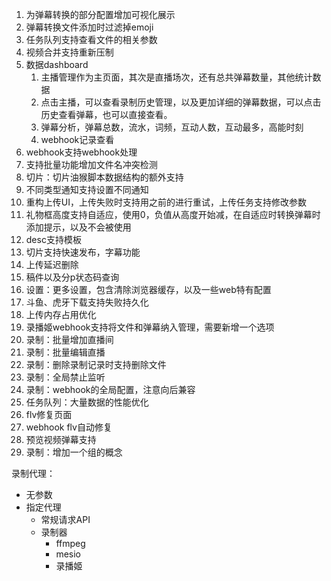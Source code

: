 1. 为弹幕转换的部分配置增加可视化展示
2. 弹幕转换文件添加时过滤掉emoji
3. 任务队列支持查看文件的相关参数
4. 视频合并支持重新压制
5. 数据dashboard
   1. 主播管理作为主页面，其次是直播场次，还有总共弹幕数量，其他统计数据
   2. 点击主播，可以查看录制历史管理，以及更加详细的弹幕数据，可以点击历史查看弹幕，也可以直接查看。
   3. 弹幕分析，弹幕总数，流水，词频，互动人数，互动最多，高能时刻
   4. webhook记录查看
6. webhook支持webhook处理
7. 支持批量功能增加文件名冲突检测
8. 切片：切片油猴脚本数据结构的额外支持
9. 不同类型通知支持设置不同通知
10. 重构上传UI，上传失败时支持用之前的进行重试，上传任务支持修改参数
11. 礼物框高度支持自适应，使用0，负值从高度开始减，在自适应时转换弹幕时添加提示，以及不会被使用
12. desc支持模板
13. 切片支持快速发布，字幕功能
14. 上传延迟删除
15. 稿件以及分p状态码查询
16. 设置：更多设置，包含清除浏览器缓存，以及一些web特有配置
17. 斗鱼、虎牙下载支持失败持久化
18. 上传内存占用优化
19. 录播姬webhook支持将文件和弹幕纳入管理，需要新增一个选项
20. 录制：批量增加直播间
21. 录制：批量编辑直播
22. 录制：删除录制记录时支持删除文件
23. 录制：全局禁止监听
24. 录制：webhook的全局配置，注意向后兼容
25. 任务队列：大量数据的性能优化
26. flv修复页面
27. webhook flv自动修复
28. 预览视频弹幕支持
29. 录制：增加一个组的概念

录制代理：

- 无参数
- 指定代理
  - 常规请求API
  - 录制器
    - ffmpeg
    - mesio
    - 录播姬
